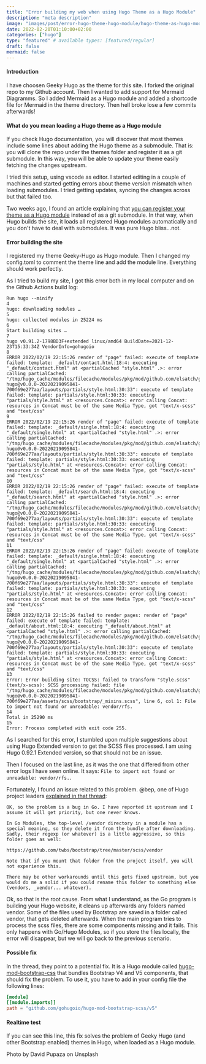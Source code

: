 ```yaml
---
title: "Error building my web when using Hugo Theme as a Hugo Module"
description: "meta description"
image: "images/post/error-hugo-theme-hugo-module/hugo-theme-as-hugo-module.png"
date: 2022-02-20T01:10:00+02:00
categories: ["hugo"]
type: "featured" # available types: [featured/regular]
draft: false
mermaid: false
---
```

#### Introduction

I have choosen Geeky Hugo as the theme for this site. I forked the original repo to my Github account. Then I wanted to add support for Mermaid Diagramms. So I added Mermaid as a Hugo module and added a shortcode file for Mermaid in the theme directory. Then hell broke lose a few commits afterwards!

#### What do you mean loading a Hugo theme as a Hugo module

If you check Hugo documentation, you will discover that most themes include some lines about adding the Hugo theme as a submodule. That is: you will clone the repo under the themes folder and register it as a git submodule. In this way, you will be able to update your theme easily fetching the changes upstream.

I tried this setup, using vscode as editor. I started editing in a couple of machines and started getting errors about theme version mismatch when loading submodules. I tried getting updates, syncing the changes across but that failed too.

Two weeks ago, I found an article explaining that [you can register your theme as a Hugo module](https://www.hugofordevelopers.com/articles/master-hugo-modules-managing-themes-as-modules/) instead of as a git submodule. In that way, when Hugo builds the site, it loads all registered Hugo modules automatically and you don't have to deal with submodules. It was pure Hugo bliss...not.

#### Error building the site

I registered my theme Geeky-Hugo as Hugo module. Then I changed my config.toml to comment the theme line and add the module line. Everything should work perfectly.

As I tried to build my site, I got this error both in my local computer and on the Github Actions build log:

```console
Run hugo --minify
4
hugo: downloading modules …
5
hugo: collected modules in 25224 ms
6
Start building sites … 
7
hugo v0.91.2-1798BD3F+extended linux/amd64 BuildDate=2021-12-23T15:33:34Z VendorInfo=gohugoio
8
ERROR 2022/02/19 22:15:26 render of "page" failed: execute of template failed: template: _default/contact.html:18:4: executing "_default/contact.html" at <partialCached "style.html" .>: error calling partialCached: "/tmp/hugo_cache/modules/filecache/modules/pkg/mod/github.com/elsatch/geeky-hugo@v0.0.0-20220219095841-700f69e277aa/layouts/partials/style.html:30:33": execute of template failed: template: partials/style.html:30:33: executing "partials/style.html" at <resources.Concat>: error calling Concat: resources in Concat must be of the same Media Type, got "text/x-scss" and "text/css"
9
ERROR 2022/02/19 22:15:26 render of "page" failed: execute of template failed: template: _default/single.html:18:4: executing "_default/single.html" at <partialCached "style.html" .>: error calling partialCached: "/tmp/hugo_cache/modules/filecache/modules/pkg/mod/github.com/elsatch/geeky-hugo@v0.0.0-20220219095841-700f69e277aa/layouts/partials/style.html:30:33": execute of template failed: template: partials/style.html:30:33: executing "partials/style.html" at <resources.Concat>: error calling Concat: resources in Concat must be of the same Media Type, got "text/x-scss" and "text/css"
10
ERROR 2022/02/19 22:15:26 render of "page" failed: execute of template failed: template: _default/search.html:18:4: executing "_default/search.html" at <partialCached "style.html" .>: error calling partialCached: "/tmp/hugo_cache/modules/filecache/modules/pkg/mod/github.com/elsatch/geeky-hugo@v0.0.0-20220219095841-700f69e277aa/layouts/partials/style.html:30:33": execute of template failed: template: partials/style.html:30:33: executing "partials/style.html" at <resources.Concat>: error calling Concat: resources in Concat must be of the same Media Type, got "text/x-scss" and "text/css"
11
ERROR 2022/02/19 22:15:26 render of "page" failed: execute of template failed: template: _default/single.html:18:4: executing "_default/single.html" at <partialCached "style.html" .>: error calling partialCached: "/tmp/hugo_cache/modules/filecache/modules/pkg/mod/github.com/elsatch/geeky-hugo@v0.0.0-20220219095841-700f69e277aa/layouts/partials/style.html:30:33": execute of template failed: template: partials/style.html:30:33: executing "partials/style.html" at <resources.Concat>: error calling Concat: resources in Concat must be of the same Media Type, got "text/x-scss" and "text/css"
12
ERROR 2022/02/19 22:15:26 failed to render pages: render of "page" failed: execute of template failed: template: _default/about.html:18:4: executing "_default/about.html" at <partialCached "style.html" .>: error calling partialCached: "/tmp/hugo_cache/modules/filecache/modules/pkg/mod/github.com/elsatch/geeky-hugo@v0.0.0-20220219095841-700f69e277aa/layouts/partials/style.html:30:33": execute of template failed: template: partials/style.html:30:33: executing "partials/style.html" at <resources.Concat>: error calling Concat: resources in Concat must be of the same Media Type, got "text/x-scss" and "text/css"
13
Error: Error building site: TOCSS: failed to transform "style.scss" (text/x-scss): SCSS processing failed: file "/tmp/hugo_cache/modules/filecache/modules/pkg/mod/github.com/elsatch/geeky-hugo@v0.0.0-20220219095841-700f69e277aa/assets/scss/bootstrap/_mixins.scss", line 6, col 1: File to import not found or unreadable: vendor/rfs. 
14
Total in 25290 ms
15
Error: Process completed with exit code 255.
```

As I searched for this error, I stumbled upon multiple suggestions about using Hugo Extended version to get the SCSS files processed. I am using Hugo 0.92.1 Extended version, so that should not be an issue.

Then I focused on the last line, as it was the one that differed from other error logs I have seen online. It says: `File to import not found or unreadable: vendor/rfs.`.

Fortunately, I found an issue related to this problem. @bep, one of Hugo project leaders [explained in that thread](https://github.com/gohugoio/hugo/issues/6945#issuecomment-590270825):

```quote
OK, so the problem is a bug in Go. I have reported it upstream and I assume it will get priority, but one never knows.

In Go Modules, the top-level /vendor directory in a module has a special meaning, so they delete it from the bundle after downloading. Sadly, their regexp (or whatever) is a little aggressive, so this folder goes as well:

https://github.com/twbs/bootstrap/tree/master/scss/vendor

Note that if you mount that folder from the project itself, you will not experience this.

There may be other workarounds until this gets fixed upstream, but you would do me a solid if you could rename this folder to something else (vendors, _vendor... whatever).
```

Ok, so that is the root cause. From what I understand, as the Go program is building your Hugo website, it cleans up afterwards any folders named vendor. Some of the files used by Bootstrap are saved in a folder called vendor, that gets deleted afterwards. When the main program tries to process the scss files, there are some components missing and it fails. This only happens with Go/Hugo Modules, so if you store the files locally, the error will disappear, but we will go back to the previous scenario.

#### Possible fix

In the thread, they point to a potential fix. It is a Hugo module called [hugo-mod-bootstrap-css](https://github.com/gohugoio/hugo-mod-bootstrap-scss/tree/main) that bundles Bootstrap V4 and V5 components, that should fix the problem. To use it, you have to add in your config file the following lines:

```toml
[module]
[[module.imports]]
path = "github.com/gohugoio/hugo-mod-bootstrap-scss/v5"
```

#### Realtime test

If you can see this line, this fix solves the problem of Geeky Hugo (and other Bootstrap enabled) themes in Hugo, when loaded as a Hugo module.

Photo by David Pupaza on Unsplash
